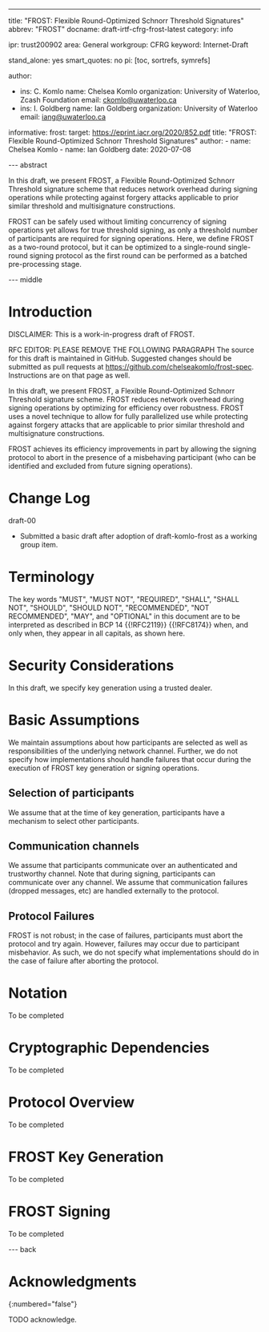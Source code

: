 ---
title: "FROST: Flexible Round-Optimized Schnorr Threshold Signatures"
abbrev: "FROST"
docname: draft-irtf-cfrg-frost-latest
category: info

ipr: trust200902
area: General
workgroup: CFRG
keyword: Internet-Draft

stand_alone: yes
smart_quotes: no
pi: [toc, sortrefs, symrefs]

author:
 -  ins: C. Komlo
    name: Chelsea Komlo
    organization: University of Waterloo, Zcash Foundation
    email: ckomlo@uwaterloo.ca
 -  ins: I. Goldberg
    name: Ian Goldberg
    organization: University of Waterloo
    email: iang@uwaterloo.ca

informative:
  frost:
    target: https://eprint.iacr.org/2020/852.pdf
    title: "FROST: Flexible Round-Optimized Schnorr Threshold Signatures"
    author:
      - name: Chelsea Komlo
      - name: Ian Goldberg
    date: 2020-07-08



--- abstract

In this draft, we present FROST, a Flexible Round-Optimized Schnorr Threshold
signature scheme that reduces network overhead during signing operations while
protecting against forgery attacks applicable to prior similar threshold and
multisignature constructions.

FROST can be safely used without limiting concurrency of signing operations yet
allows for true threshold signing, as only a threshold number of participants
are required for signing operations. Here, we define FROST as a two-round
protocol, but it can be optimized to a single-round single-round signing protocol
as the first round can be performed as a batched pre-processing stage.

--- middle

# Introduction

DISCLAIMER: This is a work-in-progress draft of FROST.

RFC EDITOR: PLEASE REMOVE THE FOLLOWING PARAGRAPH The source for this draft is
maintained in GitHub. Suggested changes should be submitted as pull requests
at https://github.com/chelseakomlo/frost-spec. Instructions are on that page as
well.

In this draft, we present FROST, a Flexible Round-Optimized Schnorr Threshold
signature scheme. FROST reduces network overhead during signing operations by
optimizing for efficiency over robustness. FROST uses a novel technique to
allow for fully parallelized use while protecting against forgery attacks that
are applicable to prior similar threshold and multisignature constructions.

FROST achieves its efficiency improvements in part by allowing the signing
protocol to abort in the presence of a misbehaving participant (who can be
identified and excluded from future signing operations).

# Change Log

draft-00

- Submitted a basic draft after adoption of draft-komlo-frost as a working
  group item.

# Terminology

The key words "MUST", "MUST NOT", "REQUIRED", "SHALL", "SHALL NOT",
"SHOULD", "SHOULD NOT", "RECOMMENDED", "NOT RECOMMENDED", "MAY", and
"OPTIONAL" in this document are to be interpreted as described in
BCP 14 {{!RFC2119}} {{!RFC8174}} when, and only when, they appear in all
capitals, as shown here.

# Security Considerations

In this draft, we specify key generation using a trusted dealer.

# Basic Assumptions

We maintain assumptions about how participants are selected as well as
responsibilities of the underlying network channel. Further, we do not specify
how implementations should handle failures that occur during the execution of
FROST key generation or signing operations.

## Selection of participants

We assume that at the time of key generation, participants have a mechanism to
select other participants.

## Communication channels

We assume that participants communicate
over an authenticated and trustworthy channel. Note that during signing,
participants can communicate over any channel. We assume that communication
failures (dropped messages, etc) are handled externally to the protocol.

## Protocol Failures

FROST is not robust; in the case of failures, participants must
abort the protocol and try again. However, failures may occur due to
participant misbehavior. As such, we do not specify what implementations should
do in the case of failure after aborting the protocol.

# Notation

To be completed

# Cryptographic Dependencies

To be completed

# Protocol Overview

To be completed

# FROST Key Generation

To be completed

# FROST Signing

To be completed




--- back

# Acknowledgments
{:numbered="false"}

TODO acknowledge.
